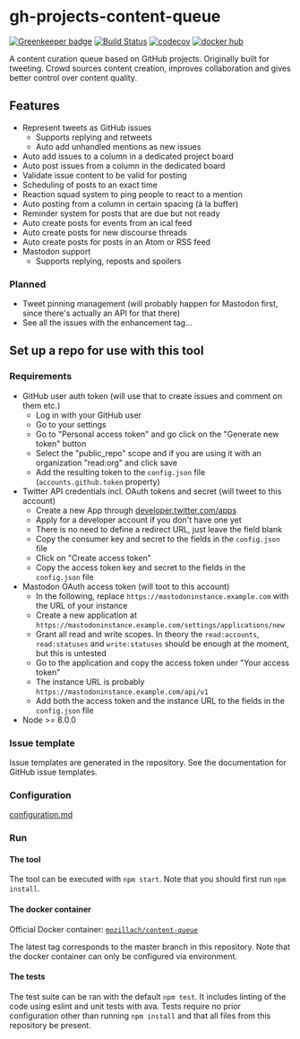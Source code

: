 # gh-projects-content-queue

[![Greenkeeper badge](https://badges.greenkeeper.io/mozillach/gh-projects-content-queue.svg)](https://greenkeeper.io/)
[![Build Status](https://travis-ci.org/mozillach/gh-projects-content-queue.svg?branch=master)](https://travis-ci.org/mozillach/gh-projects-content-queue) [![codecov](https://codecov.io/gh/mozillach/gh-projects-content-queue/branch/master/graph/badge.svg)](https://codecov.io/gh/mozillach/gh-projects-content-queue) [![docker hub](https://img.shields.io/docker/build/mozillach/content-queue.svg)](https://hub.docker.com/r/mozillach/content-queue/builds)

A content curation queue based on GitHub projects. Originally built for tweeting. Crowd sources content
creation, improves collaboration and gives better control over content quality.

## Features

- Represent tweets as GitHub issues
    - Supports replying and retweets
    - Auto add unhandled mentions as new issues
- Auto add issues to a column in a dedicated project board
- Auto post issues from a column in the dedicated board
- Validate issue content to be valid for posting
- Scheduling of posts to an exact time
- Reaction squad system to ping people to react to a mention
- Auto posting from a column in certain spacing (à la buffer)
- Reminder system for posts that are due but not ready
- Auto create posts for events from an ical feed
- Auto create posts for new discourse threads
- Auto create posts for posts in an Atom or RSS feed
- Mastodon support
    - Supports replying, reposts and spoilers

### Planned

- Tweet pinning management (will probably happen for Mastodon first, since there's actually an API for that there)
- See all the issues with the enhancement tag...

## Set up a repo for use with this tool

### Requirements

- GitHub user auth token (will use that to create issues and comment on them etc.)
    - Log in with your GitHub user
    - Go to your settings
    - Go to "Personal access token" and go click on the "Generate new token" button
    - Select the "public_repo" scope and if you are using it with an organization "read:org" and click save
    - Add the resulting token to the `config.json` file (`accounts.github.token` property)
- Twitter API credentials incl. OAuth tokens and secret (will tweet to this account)
    - Create a new App through [developer.twitter.com/apps](https://developer.twitter.com/apps)
    - Apply for a developer account if you don't have one yet
    - There is no need to define a redirect URL, just leave the field blank
    - Copy the consumer key and secret to the fields in the `config.json` file
    - Click on "Create access token"
    - Copy the access token key and secret to the fields in the `config.json` file
- Mastodon OAuth access token (will toot to this account)
    - In the following, replace `https://mastodoninstance.example.com` with the URL of your instance
    - Create a new application at `https://mastodoninstance.example.com/settings/applications/new`
    - Grant all read and write scopes. In theory the `read:accounts`, `read:statuses` and `write:statuses` should be enough at the moment, but this is untested
    - Go to the application and copy the access token under "Your access token"
    - The instance URL is probably `https://mastodoninstance.example.com/api/v1`
    - Add both the access token and the instance URL to the fields in the `config.json` file
- Node >= 8.0.0

### Issue template
Issue templates are generated in the repository. See the documentation for GitHub issue templates.

### Configuration
[configuration.md](docs/configuration.md)

### Run
#### The tool
The tool can be executed with `npm start`. Note that you should first run `npm install`.

#### The docker container
Official Docker container: [`mozillach/content-queue`](https://hub.docker.com/r/mozillach/content-queue)

The latest tag corresponds to the master branch in this repository. Note that the docker container can only be configured via environment.

#### The tests
The test suite can be ran with the default `npm test`. It includes linting of the code using eslint and unit tests with ava. Tests require no prior configuration other than running `npm install` and that all files from this repository be present.
